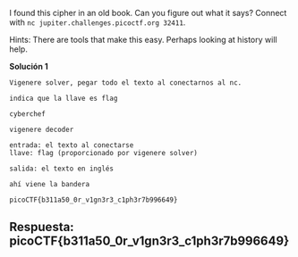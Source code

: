 
I found this cipher in an old book. Can you figure out what it says? Connect with `nc jupiter.challenges.picoctf.org 32411`.

Hints:
There are tools that make this easy.
Perhaps looking at history will help.


**Solución 1**

```
Vigenere solver, pegar todo el texto al conectarnos al nc.

indica que la llave es flag 

cyberchef

vigenere decoder

entrada: el texto al conectarse
llave: flag (proporcionado por vigenere solver)

salida: el texto en inglés

ahí viene la bandera

picoCTF{b311a50_0r_v1gn3r3_c1ph3r7b996649}

```


## Respuesta: **picoCTF{b311a50_0r_v1gn3r3_c1ph3r7b996649}**

